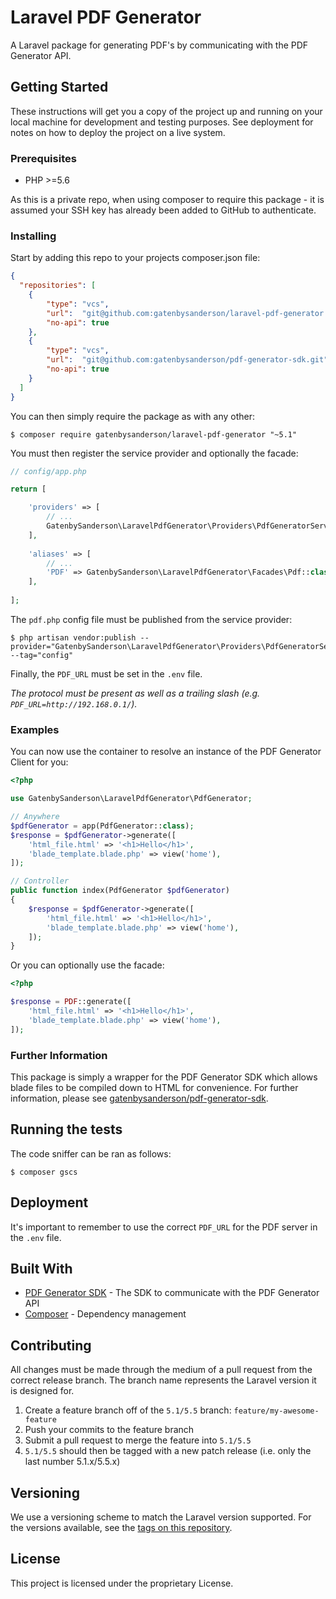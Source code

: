 # Laravel PDF Generator

A Laravel package for generating PDF's by communicating with the PDF Generator API.

## Getting Started

These instructions will get you a copy of the project up and running on your local machine for development and testing purposes. See deployment for notes on how to deploy the project on a live system.

### Prerequisites

* PHP >=5.6

As this is a private repo, when using composer to require this package - it is assumed your SSH key has already been added to GitHub to authenticate.

### Installing

Start by adding this repo to your projects composer.json file:

```json
{
  "repositories": [
    {
        "type": "vcs",
        "url":  "git@github.com:gatenbysanderson/laravel-pdf-generator.git",
        "no-api": true
    },
    {
        "type": "vcs",
        "url":  "git@github.com:gatenbysanderson/pdf-generator-sdk.git",
        "no-api": true
    }
  ]
}
```

You can then simply require the package as with any other:

```
$ composer require gatenbysanderson/laravel-pdf-generator "~5.1"
```

You must then register the service provider and optionally the facade:

```php
// config/app.php

return [

    'providers' => [
        // ...
        GatenbySanderson\LaravelPdfGenerator\Providers\PdfGeneratorServiceProvider::class,
    ],
    
    'aliases' => [
        // ...
        'PDF' => GatenbySanderson\LaravelPdfGenerator\Facades\Pdf::class,
    ],
    
];
```

The `pdf.php` config file must be published from the service provider:

```
$ php artisan vendor:publish --provider="GatenbySanderson\LaravelPdfGenerator\Providers\PdfGeneratorServiceProvider" --tag="config"
```

Finally, the `PDF_URL` must be set in the `.env` file.

_The protocol must be present as well as a trailing slash (e.g. `PDF_URL=http://192.168.0.1/`)._

### Examples

You can now use the container to resolve an instance of the PDF Generator Client for you:

```php
<?php

use GatenbySanderson\LaravelPdfGenerator\PdfGenerator;

// Anywhere
$pdfGenerator = app(PdfGenerator::class);
$response = $pdfGenerator->generate([
    'html_file.html' => '<h1>Hello</h1>',
    'blade_template.blade.php' => view('home'), 
]);

// Controller
public function index(PdfGenerator $pdfGenerator)
{
    $response = $pdfGenerator->generate([
        'html_file.html' => '<h1>Hello</h1>',
        'blade_template.blade.php' => view('home'), 
    ]);
}
```

Or you can optionally use the facade:

```php
<?php

$response = PDF::generate([
    'html_file.html' => '<h1>Hello</h1>',
    'blade_template.blade.php' => view('home'), 
]);
```

### Further Information

This package is simply a wrapper for the PDF Generator SDK which allows blade files to be compiled down to HTML for convenience.
For further information, please see [gatenbysanderson/pdf-generator-sdk](https://github.com/gatenbysanderson/pdf-generator-sdk).

## Running the tests

The code sniffer can be ran as follows:

```
$ composer gscs
```

## Deployment

It's important to remember to use the correct `PDF_URL` for the PDF server in the `.env` file.

## Built With

* [PDF Generator SDK](https://github.com/gatenbysanderson/pdf-generator-sdk) - The SDK to communicate with the PDF Generator API
* [Composer](https://getcomposer.org/) - Dependency management

## Contributing

All changes must be made through the medium of a pull request from the correct release branch.
The branch name represents the Laravel version it is designed for.

1. Create a feature branch off of the `5.1/5.5` branch: `feature/my-awesome-feature`
2. Push your commits to the feature branch
3. Submit a pull request to merge the feature into `5.1/5.5`
4. `5.1/5.5` should then be tagged with a new patch release (i.e. only the last number 5.1.x/5.5.x)


## Versioning

We use a versioning scheme to match the Laravel version supported. For the versions available, see the [tags on this repository](https://github.com/gatenbysanderson/laravel-pdf-generator/tags). 

## License

This project is licensed under the proprietary License.
